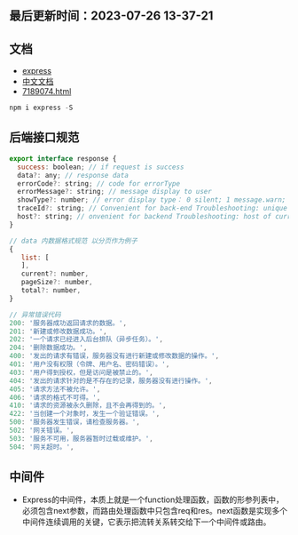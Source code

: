<!--
 * @Description: express 文档
 * @Author: panrui
 * @Date: 2021-06-24 09:59:43
 * @LastEditTime: 2023-07-26 13:37:21
 * @LastEditors: panrui
 * 不忘初心,不负梦想
-->

## 最后更新时间：2023-07-26 13-37-21

## 文档

- [express](http://expressjs.com/)
- [中文文档](http://www.expressjs.com.cn/4x/api.html#express)
- [7189074.html](https://www.cnblogs.com/xiaohuochai/p/7189074.html)

```js
npm i express -S
```

## 后端接口规范

```js
export interface response {
  success: boolean; // if request is success
  data?: any; // response data
  errorCode?: string; // code for errorType
  errorMessage?: string; // message display to user
  showType?: number; // error display type： 0 silent; 1 message.warn; 2 message.error; 4 notification; 9 page
  traceId?: string; // Convenient for back-end Troubleshooting: unique request ID
  host?: string; // onvenient for backend Troubleshooting: host of current access server
}

// data 内数据格式规范 以分页作为例子
{
   list: [
   ],
   current?: number,
   pageSize?: number,
   total?: number,
}

// 异常错误代码
200: '服务器成功返回请求的数据。',
201: '新建或修改数据成功。',
202: '一个请求已经进入后台排队（异步任务）。',
204: '删除数据成功。',
400: '发出的请求有错误，服务器没有进行新建或修改数据的操作。',
401: '用户没有权限（令牌、用户名、密码错误）。',
403: '用户得到授权，但是访问是被禁止的。',
404: '发出的请求针对的是不存在的记录，服务器没有进行操作。',
405: '请求方法不被允许。',
406: '请求的格式不可得。',
410: '请求的资源被永久删除，且不会再得到的。',
422: '当创建一个对象时，发生一个验证错误。',
500: '服务器发生错误，请检查服务器。',
502: '网关错误。',
503: '服务不可用，服务器暂时过载或维护。',
504: '网关超时。',
```

## 中间件

- Express的中间件，本质上就是一个function处理函数，函数的形参列表中，必须包含next参数，而路由处理函数中只包含req和res。next函数是实现多个中间件连续调用的关键，它表示把流转关系转交给下一个中间件或路由。

<!-- ## 配置 -->

<!-- ## 学习文档 -->

<!-- 1:use是express注册中间件的方法,它返回一个函数
2:use方法允许将请求的网址写在第一个参数,只有请求匹配,后面的中间件才会生效
3:app.use(express.static('public'));//将静态资源文件所在的目录作为参数传递给 express.static 中间件就可以提供静态资源文件的访问了
4:常用中间件
    {
        cookie-parser():用于解析cookie的中间件，添加中间后，req具备cookies属性。通过req.cookies.xxx可以访问cookie的值
            使用方法：var cookieParser = require('cookie-parser');app.use(cookieParser(secret, options))
        express-session:session运行在服务器端，当客户端第一次访问服务器时，可以将客户的登录信息保存
            使用方法:var session = require('express-session');app.use(session(options))
        serve-favicon:设置网站的 favicon图标
            使用方法:var favicon = require('serve-favicon');var path = require('path');app.use(favicon(path.join(__dirname, 'public', 'favicon.ico')))
        body-parser:bodyParser用于解析客户端请求的body中的内容，内部使用JSON编码处理，url编码处理以及对于文件的上传处理
            使用方法:var bodyParser = require('body-parser')
            {
                底层中间件用法：这将拦截和解析所有的请求；也即这种用法是全局的
                    app.use(bodyParser.urlencoded({ extended: false }));app.use(bodyParser.json())
                    use方法调用body-parser实例；且use方法没有设置路由路径；这样的body-parser实例就会对该app所有的请求进行拦截和解析
                特定路由下的中间件用法:对于特定的路径使用
                    var urlencodedParser = bodyParser.urlencoded({ extended: false })
                    app.post('/login', urlencodedParser, function (req, res) {
                        if (!req.body) return res.sendStatus(400)
                        res.send('welcome, ' + req.body.username)
                    })

                    var jsonParser = bodyParser.json();
                    // POST /api/users gets JSON bodies
                    app.post('/api/users', jsonParser, function (req, res) {
                        if (!req.body) return res.sendStatus(400)
                        // create user in req.body
                    })
            }
    }
5:路由方法--针对不同的接口,Express提供了use方法的一些别名,这些别名是和http对应的路由方法
    路由路径
        {
            字符串匹配:app.get('/about',function(){}),
            字符串模式匹配:app.get('/ab?cd',function(){}),
            正则表达式匹配:app.get(/a/,function(){})
        }
    路由句柄
        {
            可以是单个函数,也可以是函数数组,或者多个函数,或者函数+函数数组
        }
    链式路由句柄
        {
            app.router('/block')
                .get(function(){})
                .post(function(){})
                .put(function(){})
        }
    {

    }
    app.all():他的作用的对于一个路径上的所有请求加载中间件
-------------------------------------------------------------------------------------------------------------------------------------------
express()
    express()是express模块导出的顶层方法
    {
        Methods:{
            express.static(root, [options]) //express.static是Express中唯一的内建中间件,负责托管 Express 应用内的静态资源
        }

    }
-------------------------------------------------------------------------------------------------------------------------------------------
Application()
    app对象一般用来表示Express程序。通过调用Express模块导出的顶层的express()方法来创建它
    var express = require('express');
    var app = express();
    {
        路由:{
            app.METHOD：路由一个HTTP请求,METHOD是这个请求的HTTP方法 使用方法：app.METHOD(path, callback [, callback ...])
            app.param:给路由参数添加回调触发器，这里的name是参数名或者参数数组，function是回调方法
        },
        配置中间件:app.route
        渲染html视图:app.render
        注册模板引擎:app.engine
    }
-------------------------------------------------------------------------------------------------------------------------------------------
Properties
    app.locals对象是一个javascript对象，它的属性就是程序本地的变量
    app.locals.title
    //一旦设定,app.locals的各属性值将贯穿程序的整个生命周期
    //与其相反的是 res.locals,它只在这次请求的生命周期中有效
-------------------------------------------------------------------------------------------------------------------------------------------
Events
    app.on('mount', callback(parent))
-------------------------------------------------------------------------------------------------------------------------------------------
Methods
    {
        app.all(path, callback[, callback ...]:
        app.delete(path, callback[, callback ...])
        app.disable(name)
        app.disabled(name)
        app.enable(name)
        app.enabled(name)
        app.engine(ext, callback)
        app.get(name)
        app.get(path, callback [, callback ...])
        app.listen(port, [hostname], [backlog], [callback])
        app.METHOD(path, callback [, callback ...]){
            路由一个HTTP请求,METHOD是这个请求的HTTP方法

        }
        app.param([name], callback)
        app.path()
        app.post(path, callback, [callback ...])
        app.put(path, callback, [callback ...])
        app.render(view, [locals], callback)
        app.route(path)
        app.set(name, value)
    }
-------------------------------------------------------------------------------------------------------------------------------------------
Application Settings
-------------------------------------------------------------------------------------------------------------------------------------------
Request
-------------------------------------------------------------------------------------------------------------------------------------------
Properties
-------------------------------------------------------------------------------------------------------------------------------------------
Methods

-------------------------------------------------------------------------------------------------------------------------------------------
Response
-------------------------------------------------------------------------------------------------------------------------------------------
Properties
-------------------------------------------------------------------------------------------------------------------------------------------
Methods
-------------------------------------------------------------------------------------------------------------------------------------------
Router
-------------------------------------------------------------------------------------------------------------------------------------------
Methods
------------------------------------------------------------------------------------------------------------------------------------------- -->

<!-- ## 开始使用

```js
// 设置状态码并返回数据
res.status(403).send("Sorry! You can't see that.");
``` -->

<!-- TODO 待删除 -->

<!-- #### 待学习 -->
<!--
- [ ] 消息队列
- [ ] 高并发
- [ ] 应用重启 -->

<!-- #### 学习文档 -->

<!-- 1:events模块存在一个EventEmitter对象,通过实例化EventEmitter来绑定和监听事件
2:fs是文件模块,fs(stream)可以创建四种不同的流类型,然后所有的流对象又都是EventEmitter的实例(也就是说他们拥有绑定和监听事件的功能),同时默认绑定了(data,end,error,finish)

------------------------------------------------------------删除-------------------------------------------------------------------------------
events模块
EventEmitter
1:实例化EventEmitter来绑定和监听事件(绑定事件--帮助这个事件注册一个监听器)
    实例化 var eventEmitter = new events.EventEmitter();
    绑定 eventEmitter.on('eventName', eventHandler);
    执行异步操作的函数都是将回调函数作为最后一个参数,回调函数接受错误对象作为第一个参数

2:EventEmitter 的核心就是事件触发与事件监听器功能的封装
    触发 eventEmitter.emit('eventName');
    {
        addListener(event, listener):为指定事件添加一个监听器到监听器数组的尾部
        on(event, listener):为指定事件注册一个监听器，接受一个字符串 event 和一个回调函数
        once(event, listener):为指定事件注册一个单次监听器，即 监听器最多只会触发一次，触发后立刻解除该监听器
        removeListener(event, listener):移除指定事件的某个监听器，监听器必须是该事件已经注册过的监听器
        removeAllListeners([event]):移除所有事件的所有监听器， 如果指定事件，则移除指定事件的所有监听器
        setMaxListeners(n):默认最多十个,提高默认监听器的数量
        listeners(event):返回指定事件的监听器数组 //数组的每一项都是监听函数
        emit(event, [arg1], [arg2], [...]):按参数的顺序执行每个监听器，如果事件有注册监听返回 true，否则返回 false
        listenerCount:返回监听器的数量 Number类型
    }
    //newListener 当添加新的监听器时触发
    //removeListener 当监听器被移除时触发
3:error事件
    当 error 被触发时，EventEmitter 规定如果没有响 应的监听器，Node.js 会把它当作异常
    我们一般要为会触发 error 事件的对象设置监听器

-----------------------------------------------------------删除--------------------------------------------------------------------------------
Buffer
    创建Buffer类//一个 Buffer 类似于一个整数数组,所以他有很多和数据相似的API
    {
        Buffer()
        Buffer.alloc(size[, fill[, encoding]])： 返回一个指定大小的 Buffer 实例，如果没有设置 fill，则默认填满 0
        Buffer.allocUnsafe(size)： 返回一个指定大小的 Buffer 实例，但是它不会被初始化，所以它可能包含敏感的数据
        Buffer.allocUnsafeSlow(size)
        Buffer.from(array)： 返回一个被 array 的值初始化的新的 Buffer 实例（传入的 array 的元素只能是数字，不然就会自动被 0 覆盖）
        Buffer.from(arrayBuffer[, byteOffset[, length]])： 返回一个新建的与给定的 ArrayBuffer 共享同一内存的 Buffer。
        Buffer.from(buffer)： 复制传入的 Buffer 实例的数据，并返回一个新的 Buffer 实例
        Buffer.from(string[, encoding])： 返回一个被 string 的值初始化的新的 Buffer 实例
    }
    写入缓冲区
    buf.write(string[, offset[, length]][, encoding]) //返回实际写入的大小。如果 buffer 空间不足， 则只会写入部分字符串。
    {
        string - 写入缓冲区的字符串。
        offset - 缓冲区开始写入的索引值，默认为 0 。
        length - 写入的字节数，默认为 buffer.length
        encoding - 使用的编码。默认为 'utf8' 。
    }
    从缓冲区读取数据
    buf.toString([encoding[, start[, end]]]) //解码缓冲区数据并使用指定的编码返回字符串
    {
        encoding - 使用的编码。默认为 'utf8' 。
        start - 指定开始读取的索引位置，默认为 0。
        end - 结束位置，默认为缓冲区的末尾。
    }
    将Buffer转换为JSON对象
    buf.toJSON()
    缓冲区合并
    Buffer.concat(list[, totalLength])
    {
        list - 用于合并的 Buffer 对象数组列表。
        totalLength - 指定合并后Buffer对象的总长度。
    }
    缓冲区比较
    buf.compare(otherBuffer);
    {
        otherBuffer - 与 buf 对象比较的另外一个 Buffer 对象
    }
    拷贝缓冲区
    buf.copy(targetBuffer[, targetStart[, sourceStart[, sourceEnd]]])
    {
        targetBuffer - 要拷贝的 Buffer 对象。
        targetStart - 数字, 可选, 默认: 0
        sourceStart - 数字, 可选, 默认: 0
        sourceEnd - 数字, 可选, 默认: buffer.length
    }
    缓冲区裁剪
    buf.slice([start[, end]])
    {
        start - 数字, 可选, 默认: 0
        end - 数字, 可选, 默认: buffer.length
    }
    缓冲区长度
    buf.length;

-------------------------------------------------------------------------------------------------------------------------------------------
写入流
管道流
链式流
-------------------------------------------------------------------------------------------------------------------------------------------
模块系统
-------------------------------------------------------------------------------------------------------------------------------------------
函数
-------------------------------------------------------------------------------------------------------------------------------------------
路由
-------------------------------------------------------------------------------------------------------------------------------------------
全局对象
-------------------------------------------------------------------------------------------------------------------------------------------
常用工具
-------------------------------------------------------------------------------------------------------------------------------------------
文件系统
-------------------------------------------------------------------------------------------------------------------------------------------
GET/POST请求
-------------------------------------------------------------------------------------------------------------------------------------------
工具模块
-------------------------------------------------------------------------------------------------------------------------------------------
Web模块
-------------------------------------------------------------------------------------------------------------------------------------------
Express模块
-------------------------------------------------------------------------------------------------------------------------------------------
RESTful API
-------------------------------------------------------------------------------------------------------------------------------------------
多进程
-------------------------------------------------------------------------------------------------------------------------------------------
JXcore打包
-------------------------------------------------------------------------------------------------------------------------------------------
Mysql
-------------------------------------------------------------------------------------------------------------------------------------------
MongoDB -->
